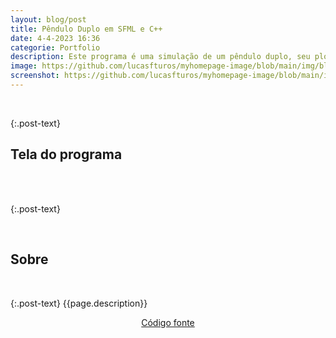 ```yaml
---
layout: blog/post
title: Pêndulo Duplo em SFML e C++
date: 4-4-2023 16:36
categorie: Portfolio
description: Este programa é uma simulação de um pêndulo duplo, seu plot foi feito utilizando a biblioteca do SFML. Eu desenvolvi ele em C++ e seus testes foram realizados no sistema Linux. Para ver o código fonte, acesse pelo botão logo abaixo.
image: https://github.com/lucasfturos/myhomepage-image/blob/main/img/blog/Portfolio/PenduloDuploSFML/tela_do_pendulo.png?raw=true
screenshot: https://github.com/lucasfturos/myhomepage-image/blob/main/img/blog/Portfolio/PenduloDuploSFML/pendulo_funcionando.gif?raw=true
---
```


<div class="post-line"></div>
<br />

{:.post-text}

## Tela do programa

<br>
<div class="text-center">
  <img
    src="{{ page.screenshot }}"
    class="rounded post-img modal-trigger"
    alt=""
  />
</div>
<br />

{:.post-text}

<div class="post-line"></div>
<br />

## Sobre
<br />

{:.post-text}
{{page.description}}

<div align="center">
    <a type="button" 
       class="btn btn-dark text-white"
       href="https://github.com/lucasfturos/Projects_C-CPP/tree/main/SFML_Codes/PenduloDuplo_SFML" 
       target="_blank" 
    >
        <ion-icon name="logo-github"></ion-icon>
        Código fonte
    </a>
</div>
<br>

<div class="modal-img" id="modal-img">
  <span class="close"><ion-icon name="close-outline"></ion-icon></span>
  <img class="rounded post-img modal-content" id="img-content" />
  <div id="caption"></div>
</div>
